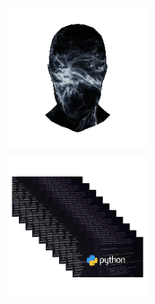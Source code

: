 ![Animated Preview](https://raw.githubusercontent.com/sahansharma/sahansharma/main/assets/3dgifmaker36787.gif)

![Animated Preview](https://raw.githubusercontent.com/sahansharma/sahansharma/main/assets/pyth.gif)

